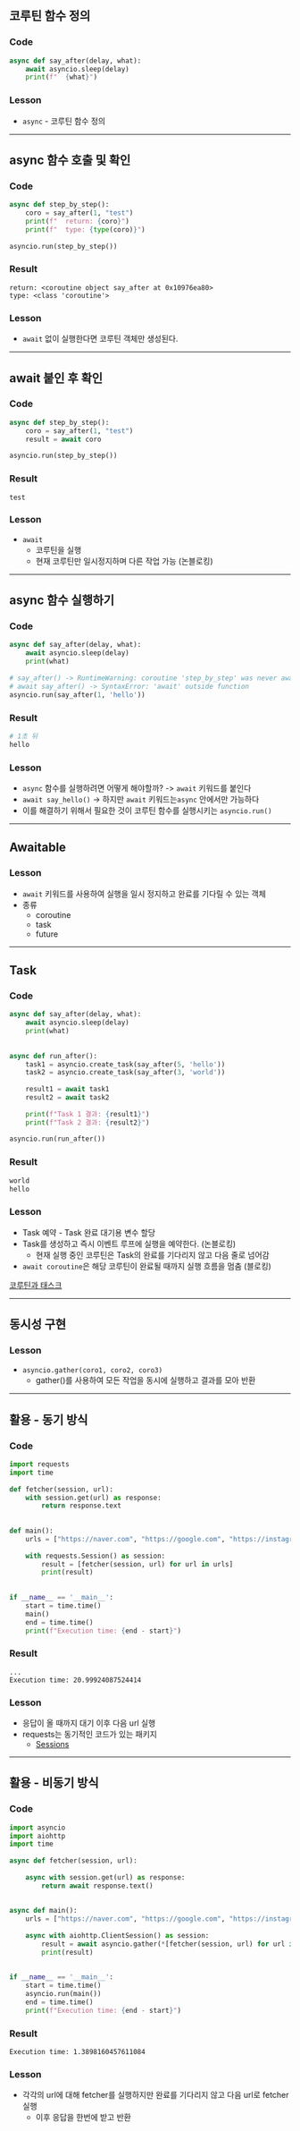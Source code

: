 ## 코루틴 함수 정의
### Code
```python
async def say_after(delay, what):  
    await asyncio.sleep(delay)
    print(f"  {what}")
```

### Lesson
- `async` - 코루틴 함수 정의

---
## async 함수 호출 및  확인
### Code
```python
async def step_by_step():
	coro = say_after(1, "test")
	print(f"  return: {coro}")
	print(f"  type: {type(coro)}")
	
asyncio.run(step_by_step())
```

### Result
```
return: <coroutine object say_after at 0x10976ea80>
type: <class 'coroutine'>
```

### Lesson
- `await` 없이 실행한다면 코루틴 객체만 생성된다.
---

## await 붙인 후 확인
### Code
```python
async def step_by_step():
	coro = say_after(1, "test")
	result = await coro
	
asyncio.run(step_by_step())
```

### Result
```
test
```

### Lesson
- `await`
	- 코루틴을 실행
	- 현재 코루틴만 일시정지하며 다른 작업 가능 (논블로킹)
---

## async 함수 실행하기
### Code
```python
async def say_after(delay, what):  
    await asyncio.sleep(delay)  
    print(what)
    
# say_after() -> RuntimeWarning: coroutine 'step_by_step' was never awaited
# await say_after() -> SyntaxError: 'await' outside function
asyncio.run(say_after(1, 'hello'))
```

### Result
```bash
# 1초 뒤
hello 
```

### Lesson
- `async` 함수를 실행하려면 어떻게 해야할까? -> `await` 키워드를 붙인다
- `await say_hello()` -> 하지만 `await` 키워드는`async` 안에서만 가능하다
- 이를 해결하기 위해서 필요한 것이 코루틴 함수를 실행시키는 `asyncio.run()` 
---

## Awaitable
### Lesson
- `await` 키워드를 사용하여 실행을 일시 정지하고 완료를 기다릴 수 있는 객체
- 종류
	- coroutine
	- task
	- future
---

## Task
### Code
```python
async def say_after(delay, what):  
    await asyncio.sleep(delay)  
    print(what)  
  
  
async def run_after():  
    task1 = asyncio.create_task(say_after(5, 'hello'))  
    task2 = asyncio.create_task(say_after(3, 'world'))  
  
    result1 = await task1  
    result2 = await task2  
  
    print(f"Task 1 결과: {result1}")  
    print(f"Task 2 결과: {result2}")  
  
asyncio.run(run_after())
```

### Result
```bash
world
hello
```

### Lesson
- Task 예약 - Task 완료 대기용 변수 할당
- Task를 생성하고 즉시 이벤트 루프에 실행을 예약한다. (논블로킹)
	- 현재 실행 중인 코루틴은 Task의 완료를 기다리지 않고 다음 줄로 넘어감
- `await coroutine`은 해당 코루틴이 완료될 때까지 실행 흐름을 멈춤 (블로킹)

[코루틴과 태스크](https://docs.python.org/ko/3.13/library/asyncio-task.html)

---

## 동시성 구현
### Lesson
- `asyncio.gather(coro1, coro2, coro3)`
	- gather()를 사용하여 모든 작업을 동시에 실행하고 결과를 모아 반환
---

## 활용 - 동기 방식
### Code
```python
import requests  
import time  
  
def fetcher(session, url):  
    with session.get(url) as response:  
        return response.text
  
  
def main():  
    urls = ["https://naver.com", "https://google.com", "https://instagram.com", "https://youtube.com"] * 10  
  
    with requests.Session() as session:  
        result = [fetcher(session, url) for url in urls]  
        print(result)  
  
  
if __name__ == '__main__':  
    start = time.time()  
    main()  
    end = time.time()  
    print(f"Execution time: {end - start}")
```

### Result
```
...
Execution time: 20.99924087524414
```

### Lesson
- 응답이 올 때까지 대기 이후 다음 url 실행
- requests는 동기적인 코드가 있는 패키지
	- [Sessions](https://requests.readthedocs.io/en/latest/api/#requests.Session)

---

## 활용 - 비동기 방식
### Code
```python  
import asyncio  
import aiohttp  
import time  
  
async def fetcher(session, url):  
  
    async with session.get(url) as response:  
        return await response.text()  
  
  
async def main():  
    urls = ["https://naver.com", "https://google.com", "https://instagram.com", "https://youtube.com"] * 10  
  
    async with aiohttp.ClientSession() as session:  
        result = await asyncio.gather(*[fetcher(session, url) for url in urls])  
        print(result)  
  
  
if __name__ == '__main__':  
    start = time.time()  
    asyncio.run(main())  
    end = time.time()  
    print(f"Execution time: {end - start}")
```

### Result
```
Execution time: 1.3898160457611084
```

### Lesson
- 각각의 url에 대해 fetcher를 실행하지만 완료를 기다리지 않고 다음 url로 fetcher 실행
	- 이후 응답을 한번에 받고 반환